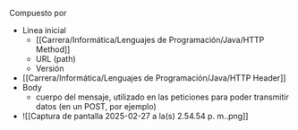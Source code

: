 Compuesto por
- Linea inicial 
	- [[Carrera/Informática/Lenguajes de Programación/Java/HTTP Method]]
	- URL (path)
	- Versión
- [[Carrera/Informática/Lenguajes de Programación/Java/HTTP Header]]
- Body
	- cuerpo del mensaje, utilizado en las peticiones para poder transmitir datos (en un POST, por ejemplo)
- ![[Captura de pantalla 2025-02-27 a la(s) 2.54.54 p. m..png]]